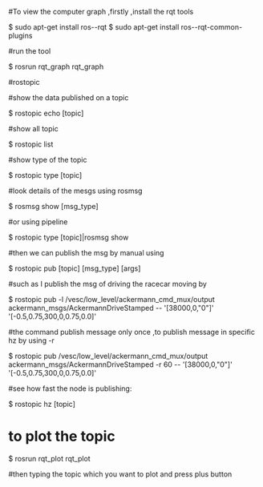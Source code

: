 #To view the computer graph ,firstly ,install the rqt tools

$ sudo apt-get install ros-<distro>-rqt
$ sudo apt-get install ros-<distro>-rqt-common-plugins

#run the tool

$ rosrun rqt_graph rqt_graph

#rostopic

#show the data published on a topic

$ rostopic echo [topic]

#show all topic 

$ rostopic list

#show type of the topic

$ rostopic type [topic]

#look details of the mesgs using rosmsg

$ rosmsg show [msg_type]

#or using pipeline

$ rostopic type [topic]|rosmsg show

#then we can publish the msg by manual using 

$ rostopic pub [topic] [msg_type] [args]

#such as I publish the msg of driving the racecar moving by

$ rostopic pub -l /vesc/low_level/ackermann_cmd_mux/output ackermann_msgs/AckermannDriveStamped -- '[38000,0,"0"]' '[-0.5,0.75,300,0,0.75,0.0]'

#the command publish message only once ,to publish message in specific hz by using -r

$ rostopic pub /vesc/low_level/ackermann_cmd_mux/output ackermann_msgs/AckermannDriveStamped -r 60 -- '[38000,0,"0"]' '[-0.5,0.75,300,0,0.75,0.0]'

#see how fast the node is publishing:

$ rostopic hz [topic]

# to plot the topic

$ rosrun rqt_plot rqt_plot

#then typing the topic which you want to plot and press plus button
